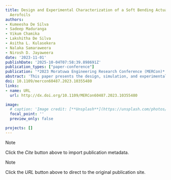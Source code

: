 ```yaml
---
title: Design and Experimental Characterization of a Soft Bending Actuator for Morphing
  Aerofoils
authors:
- Kumeesha De Silva
- Sadeep Maduranga
- Vikum Chamika
- Lakshitha De Silva
- Asitha L. Kulasekera
- Nalaka Samaraweera
- Nirosh D. Jayaweera
date: '2023-11-01'
publishDate: '2025-10-04T07:58:39.898691Z'
publication_types: ["paper-conference"]
publication: '*2023 Moratuwa Engineering Research Conference (MERCon)*'
abstract: 'This paper presents the design, simulation, and experimental validation of a vacuum-driven, soft-bending actuator for morphing wing development for small fixed-wing unmanned aerial vehicles (UAVs). The actuator uses an origami-inspired folding mechanism as its control skeleton. A flexible 3D printed structure employing the NACA 2415 aerofoil was used for the development of the morphing aerofoil, driven by the proposed soft actuator. An experimental evaluation of the bending angle and blocking force characteristics of the proposed actuator was conducted. The actuator has achieved a maximum bending angle of 18.75°, while the maximum blocked force at the tip measured 4.8 N at 40kPa (abs) pressure. Furthermore, aerodynamic simulations revealed that increasing the length of the morphing section with respect to the aerofoil length (Morphing Section Ratio: MSR) resulted in elevated $C_l$ and $C_d$, while the maximum $C_l$/$C_d$ values are achieved near the trailing edge morphing. The findings of this study suggest the suitability of soft actuators in the development of flexible morphing wing structures for smallscale UAVs.'
doi: 10.1109/mercon60487.2023.10355480
links:
- name: URL
  url: http://dx.doi.org/10.1109/MERCon60487.2023.10355480

image:
  # caption: 'Image credit: [**Unsplash**](https://unsplash.com/photos/pLCdAaMFLTE)'
  focal_point: ''
  preview_only: false

projects: []
---
```

> [!NOTE]
> Click the *Cite* button above to import publication metadata.

> [!NOTE]
> Click the *URL* button above to direct to the original publication site.

